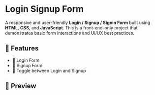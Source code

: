 # Login Signup Form

A responsive and user-friendly **Login / Signup / Signin Form** built using **HTML**, **CSS**, and **JavaScript**. This is a front-end-only project that demonstrates basic form interactions and UI/UX best practices.

## 🔧 Features

- 👤 Login Form
- 📝 Signup Form
- 🔄 Toggle between Login and Signup


## 📸 Preview



